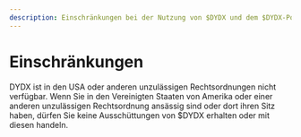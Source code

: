 ```yaml
---
description: Einschränkungen bei der Nutzung von $DYDX und dem $DYDX-Portal
---
```


# Einschränkungen

DYDX ist in den USA oder anderen unzulässigen Rechtsordnungen nicht verfügbar. Wenn Sie in den Vereinigten Staaten von Amerika oder einer anderen unzulässigen Rechtsordnung ansässig sind oder dort ihren Sitz haben, dürfen Sie keine Ausschüttungen von $DYDX erhalten oder mit diesen handeln.
